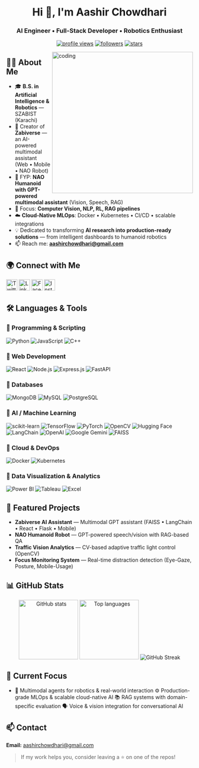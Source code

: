 <div align="center">

# Hi 👋, I'm **Aashir Chowdhari**

### AI Engineer • Full-Stack Developer • Robotics Enthusiast

<a href="https://komarev.com/ghpvc/?username=aashirchowdhari"><img src="https://komarev.com/ghpvc/?username=aashirchowdhari&label=Profile%20views&color=0e75b6&style=flat" alt="profile views"/></a> <a href="https://github.com/aashirchowdhari?tab=followers"><img src="https://img.shields.io/github/followers/aashirchowdhari?style=social" alt="followers"/></a> <a href="https://github.com/aashirchowdhari"><img src="https://img.shields.io/github/stars/aashirchowdhari?style=social" alt="stars"/></a>

</div>

<img align="right" alt="coding" width="380" src="https://media.giphy.com/media/qgQUggAC3Pfv687qPC/giphy.gif"/>

## 👨‍💻 About Me

* 🎓 **B.S. in Artificial Intelligence & Robotics** — SZABIST (Karachi)
* 🚀 Creator of **Zabiverse** — an AI-powered multimodal assistant (Web • Mobile • NAO Robot)
* 🤖 FYP: **NAO Humanoid with GPT-powered multimodal assistant** (Vision, Speech, RAG)
* 🧠 Focus: **Computer Vision, NLP, RL, RAG pipelines**
* ☁️ **Cloud-Native MLOps**: Docker • Kubernetes • CI/CD • scalable integrations
* 💡 Dedicated to transforming **AI research into production-ready solutions** — from intelligent dashboards to humanoid robotics
* 📫 Reach me: **[aashirchowdhari@gmail.com](mailto:aashirchowdhari@gmail.com)**

## 🌍 Connect with Me

<p>
  <a href="https://twitter.com/chowdhariaashir" target="_blank"><img src="https://raw.githubusercontent.com/rahuldkjain/github-profile-readme-generator/master/src/images/icons/Social/twitter.svg" alt="Twitter" height="30"/></a>
  <a href="https://linkedin.com/in/aashirchowdhari" target="_blank"><img src="https://raw.githubusercontent.com/rahuldkjain/github-profile-readme-generator/master/src/images/icons/Social/linked-in-alt.svg" alt="LinkedIn" height="30"/></a>
  <a href="https://fb.com/aashirchowdhari" target="_blank"><img src="https://raw.githubusercontent.com/rahuldkjain/github-profile-readme-generator/master/src/images/icons/Social/facebook.svg" alt="Facebook" height="30"/></a>
  <a href="https://instagram.com/aashir001" target="_blank"><img src="https://raw.githubusercontent.com/rahuldkjain/github-profile-readme-generator/master/src/images/icons/Social/instagram.svg" alt="Instagram" height="30"/></a>
</p>

## 🛠️ Languages & Tools

### 🔹 Programming & Scripting

<p>
  <img src="https://img.shields.io/badge/Python-3776AB?logo=python&logoColor=white" alt="Python"/>
  <img src="https://img.shields.io/badge/JavaScript-F7DF1E?logo=javascript&logoColor=black" alt="JavaScript"/>
  <img src="https://img.shields.io/badge/C++-00599C?logo=c%2B%2B&logoColor=white" alt="C++"/>
</p>

### 🔹 Web Development

<p>
  <img src="https://img.shields.io/badge/React-20232a?logo=react&logoColor=61DAFB" alt="React"/>
  <img src="https://img.shields.io/badge/Node.js-339933?logo=node.js&logoColor=white" alt="Node.js"/>
  <img src="https://img.shields.io/badge/Express-000000?logo=express&logoColor=white" alt="Express.js"/>
  <img src="https://img.shields.io/badge/FastAPI-009688?logo=fastapi&logoColor=white" alt="FastAPI"/>
</p>

### 🔹 Databases

<p>
  <img src="https://img.shields.io/badge/MongoDB-47A248?logo=mongodb&logoColor=white" alt="MongoDB"/>
  <img src="https://img.shields.io/badge/MySQL-4479A1?logo=mysql&logoColor=white" alt="MySQL"/>
  <img src="https://img.shields.io/badge/PostgreSQL-336791?logo=postgresql&logoColor=white" alt="PostgreSQL"/>
</p>

### 🔹 AI / Machine Learning

<p>
  <img src="https://img.shields.io/badge/scikit--learn-F7931E?logo=scikitlearn&logoColor=white" alt="scikit-learn"/>
  <img src="https://img.shields.io/badge/TensorFlow-FF6F00?logo=tensorflow&logoColor=white" alt="TensorFlow"/>
  <img src="https://img.shields.io/badge/PyTorch-EE4C2C?logo=pytorch&logoColor=white" alt="PyTorch"/>
  <img src="https://img.shields.io/badge/OpenCV-5C3EE8?logo=opencv&logoColor=white" alt="OpenCV"/>
  <img src="https://img.shields.io/badge/Hugging%20Face-FFCC4D?logo=huggingface&logoColor=black" alt="Hugging Face"/>
  <img src="https://img.shields.io/badge/LangChain-1C3C3C?logo=langchain&logoColor=white" alt="LangChain"/>
  <img src="https://img.shields.io/badge/OpenAI-412991?logo=openai&logoColor=white" alt="OpenAI"/>
  <img src="https://img.shields.io/badge/Gemini-4285F4?logo=google&logoColor=white" alt="Google Gemini"/>
  <img src="https://img.shields.io/badge/FAISS-20232A?logo=facebook&logoColor=white" alt="FAISS"/>
</p>

### 🔹 Cloud & DevOps

<p>
  <img src="https://img.shields.io/badge/Docker-2496ED?logo=docker&logoColor=white" alt="Docker"/>
  <img src="https://img.shields.io/badge/Kubernetes-326CE5?logo=kubernetes&logoColor=white" alt="Kubernetes"/>
</p>

### 🔹 Data Visualization & Analytics

<p>
  <img src="https://img.shields.io/badge/Power%20BI-F2C811?logo=powerbi&logoColor=black" alt="Power BI"/>
  <img src="https://img.shields.io/badge/Tableau-E97627?logo=tableau&logoColor=white" alt="Tableau"/>
  <img src="https://img.shields.io/badge/Excel-217346?logo=microsoft-excel&logoColor=white" alt="Excel"/>
</p>

## 📌 Featured Projects

* **Zabiverse AI Assistant** — Multimodal GPT assistant (FAISS • LangChain • React • Flask • Mobile)
* **NAO Humanoid Robot** — GPT-powered speech/vision with RAG-based QA
* **Traffic Vision Analytics** — CV-based adaptive traffic light control (OpenCV)
* **Focus Monitoring System** — Real-time distraction detection (Eye-Gaze, Posture, Mobile-Usage)

## 📊 GitHub Stats

<div align="center">

<img height="160" src="https://github-readme-stats.vercel.app/api?username=aashirchowdhari&show_icons=true&theme=tokyonight" alt="GitHub stats"/>
<img height="160" src="https://github-readme-stats.vercel.app/api/top-langs/?username=aashirchowdhari&layout=compact&theme=tokyonight" alt="Top languages"/>
<img src="https://github-readme-streak-stats.herokuapp.com?user=aashirchowdhari&theme=tokyonight" alt="GitHub Streak"/>

</div>


## 🧪 Current Focus

* 🤖 Multimodal agents for robotics & real-world interaction
⚙️ Production-grade MLOps & scalable cloud-native AI
📚 RAG systems with domain-specific evaluation
🗣️ Voice & vision integration for conversational AI

## 📫 Contact

**Email:** [aashirchowdhari@gmail.com](mailto:aashirchowdhari@gmail.com)

> If my work helps you, consider leaving a ⭐ on one of the repos!
